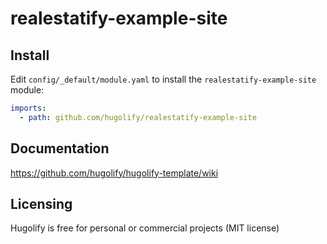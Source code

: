 # realestatify-example-site

## Install

Edit `config/_default/module.yaml` to install the `realestatify-example-site` module:

```yml
imports:
  - path: github.com/hugolify/realestatify-example-site
```

## Documentation

https://github.com/hugolify/hugolify-template/wiki

## Licensing

Hugolify is free for personal or commercial projects (MIT license)
